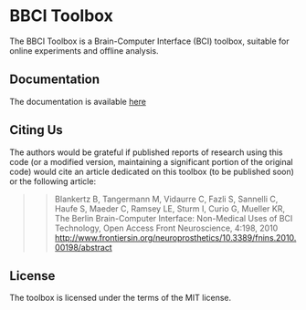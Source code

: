 
# BBCI Toolbox

The BBCI Toolbox is a Brain-Computer Interface (BCI) toolbox, suitable for
online experiments and offline analysis.

## Documentation

The documentation is available [here](doc/index.markdown)

## Citing Us

The authors would be grateful if published reports of research using this code
(or a modified version, maintaining a significant portion of the original code)
would cite an article dedicated on this toolbox (to be published soon) or the
following article:

>> Blankertz B, Tangermann M, Vidaurre C, Fazli S, Sannelli C, Haufe S, Maeder
>> C, Ramsey LE, Sturm I, Curio G, Mueller KR, The Berlin Brain-Computer
>> Interface: Non-Medical Uses of BCI Technology, Open Access Front
>> Neuroscience, 4:198, 2010
>> http://www.frontiersin.org/neuroprosthetics/10.3389/fnins.2010.00198/abstract

## License

The toolbox is licensed under the terms of the MIT license.

